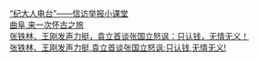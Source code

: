   
[“纪大人电台”——信访举报小课堂](http://www.dianyue.me/archives/362/p596ppfxi8hl32va/)  
[曲阜,来一次怀古之旅](http://www.dianyue.me/archives/283/ktpxm64hcy1ychdg/)  
[张铁林、王刚发声力挺，袁立首谈张国立怒讽：只认钱，无情无义！](http://www.dianyue.me/archives/942/nn0akk5wiqm5xmom/)  
[张铁林、王刚发声力挺,袁立首谈张国立怒讽:只认钱,无情无义!](http://www.dianyue.me/archives/203/6oax5lho2byu127y/)